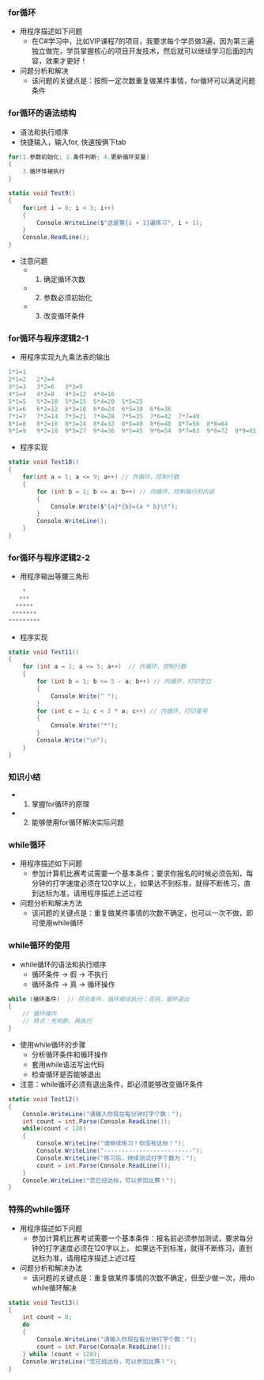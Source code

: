 ### for循环
- 用程序描述如下问题
    - 在C#学习中，比如VIP课程7的项目，我要求每个学员做3遍，因为第三遍独立做完，学员掌握核心的项目开发技术，然后就可以继续学习后面的内容，效果才更好！
- 问题分析和解决
    - 该问题的关键点是：按照一定次数重复做某件事情，for循环可以满足问题条件

### for循环的语法结构
- 语法和执行顺序
- 快捷输入，输入for, 快速按俩下tab

``` c#
for(1.参数初始化; 2.条件判断; 4.更新循环变量)
{
    3.循环体被执行
}
```
``` c#
static void Test9()
{
    for(int i = 0; i < 3; i++)
    {
        Console.WriteLine($"这是第{i + 1}遍练习", i + 1);
    }
    Console.ReadLine();
}
```

- 注意问题
    - 1. 确定循环次数
    - 2. 参数必须初始化
    - 3. 改变循环条件

### for循环与程序逻辑2-1
- 用程序实现九九乘法表的输出

``` c#
1*1=1
2*1=2   2*2=4
3*1=3   3*2=6   3*3=9
4*1=4   4*2=8   4*3=12  4*4=16
5*1=5   5*2=10  5*3=15  5*4=20  5*5=25
6*1=6   6*2=12  6*3=18  6*4=24  6*5=30  6*6=36
7*1=7   7*2=14  7*3=21  7*4=28  7*5=35  7*6=42  7*7=49
8*1=8   8*2=16  8*3=24  8*4=32  8*5=40  8*6=48  8*7=56  8*8=64
9*1=9   9*2=18  9*3=27  9*4=36  9*5=45  9*6=54  9*7=63  9*8=72  9*9=81
```

- 程序实现

``` c#
static void Test10()
{
    for(int a = 1; a <= 9; a++) // 外循环，控制行数
    {
        for (int b = 1; b <= a; b++) // 内循环，控制每行的内容
        {
            Console.Write($"{a}*{b}={a * b}\t");
        }
        Console.WriteLine();
    }
}
```

### for循环与程序逻辑2-2
- 用程序输出等腰三角形

``` c#
    *
   ***
  *****
 *******
*********
```

- 程序实现

``` c#
static void Test11()
{
    for (int a = 1; a <= 5; a++)  // 外循环，控制行数
    {
        for (int b = 1; b <= 5 - a; b++) // 内循环，打印空白
        {
            Console.Write(" ");
        }
        for (int c = 1; c < 2 * a; c++) // 内循环，打印星号
        {
            Console.Write("*");
        }
        Console.Write("\n");
    }
}
```

### 知识小结
- 1. 掌握for循环的原理
- 2. 能够使用for循环解决实际问题

### while循环
- 用程序描述如下问题
    - 参加计算机比赛考试需要一个基本条件；要求你报名的时候必须告知，每分钟的打字速度必须在120字以上，如果达不到标准，就得不断练习，直到达标为准，请用程序描述上述过程
- 问题分析和解决方法
    - 该问题的关键点是：重复做某件事情的次数不确定，也可以一次不做，即可使用while循环

### while循环的使用
- while循环的语法和执行顺序
    - 循环条件 -> 假 -> 不执行
    - 循环条件 -> 真 -> 循环操作

``` c#
while (循环条件)  // 符合条件，循环继续执行；否则，循环退出
{
    // 循环操作
    // 特点：先判断，再执行
}
```

- 使用while循环的步骤
    - 分析循环条件和循环操作
    - 套用while语法写出代码
    - 检查循环是否能够退出
- 注意：while循环必须有退出条件，即必须能够改变循环条件

``` c#
static void Test12()
{
    Console.WriteLine("请输入你现在每分钟打字个数：");
    int count = int.Parse(Console.ReadLine());
    while(count < 120)
    {
        Console.WriteLine("请继续练习！你没有达标！");
        Console.WriteLine("-------------------------");
        Console.WriteLine("练习后，继续测试打字个数为：");
        count = int.Parse(Console.ReadLine());
    }
    Console.WriteLine("您已经达标，可以参加比赛！");
}
```

### 特殊的while循环
- 用程序描述如下问题
    - 参加计算机比赛考试需要一个基本条件：报名前必须参加测试，要求每分钟的打字速度必须在120字以上，
    如果达不到标准，就得不断练习，直到达标为准，请用程序描述上述过程
- 问题分析和解决办法
    - 该问题的关键点是：重复做某件事情的次数不确定，但至少做一次，用do while循环解决

``` c#
static void Test13()
{
    int count = 0;
    do
    {
        Console.WriteLine("请输入你现在每分钟打字个数：");
        count = int.Parse(Console.ReadLine());
    } while (count < 120);
    Console.WriteLine("您已经达标，可以参加比赛！");
}
```

